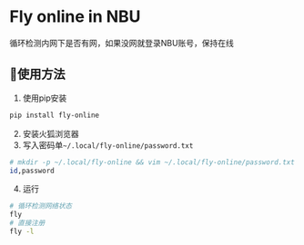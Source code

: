 # Fly online in NBU
循环检测内网下是否有网，如果没网就登录NBU账号，保持在线



## 🚀使用方法
1. 使用pip安装
```bash
pip install fly-online
```
2. 安装火狐浏览器
3. 写入密码单`~/.local/fly-online/password.txt` 

```bash
# mkdir -p ~/.local/fly-online && vim ~/.local/fly-online/password.txt
id,password
```
4. 运行
```bash
# 循环检测网络状态
fly
# 直接注册
fly -l 
```